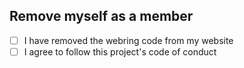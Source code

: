 ## Remove myself as a member

<!-- Add your message here. Sorry to see you go! -->

* [ ] I have removed the webring code from my website
* [ ] I agree to follow this project's code of conduct
